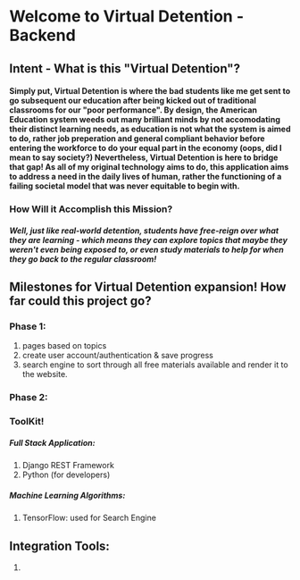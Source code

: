 # Welcome to Virtual Detention - Backend

## Intent - What is this "Virtual Detention"?
#### Simply put, Virtual Detention is where the bad students like me get sent to go subsequent our education after being kicked out of traditional classrooms for our "poor performance". By design, the American Education system weeds out many brilliant minds by not accomodating their distinct learning needs, as education is not what the system is aimed to do, rather job preperation and general compliant behavior before entering the workforce to do your equal part in the economy (oops, did I mean to say society?) Nevertheless, Virtual Detention is here to bridge that gap! As all of my original technology aims to do, this application aims to address a need in the daily lives of human, rather the functioning of a failing societal model that was never equitable to begin with.

### How Will it Accomplish this Mission?
##### Well, just like real-world detention, students have free-reign over what they are learning - which means they can explore topics that maybe they weren't even being exposed to, or even study materials to help for when they go back to the regular classroom!

## Milestones for Virtual Detention expansion! How far could this project go?
### Phase 1:
1. pages based on topics
2. create user account/authentication & save progress
3. search engine to sort through all free materials available and render it to the website.

### Phase 2:


### ToolKit!
##### Full Stack Application:
1. Django REST Framework
2. Python (for developers)

##### Machine Learning Algorithms:
1. TensorFlow: used for Search Engine

## Integration Tools:
1. 